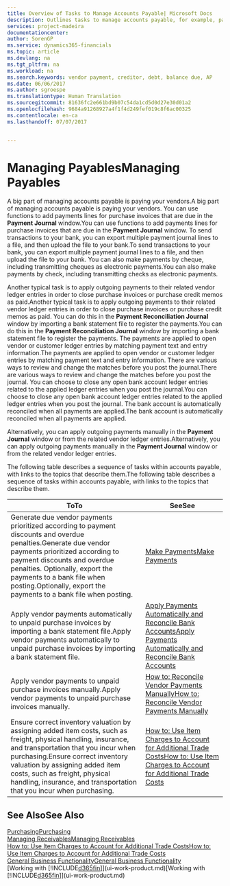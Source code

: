 ```yaml
---
title: Overview of Tasks to Manage Accounts Payable| Microsoft Docs
description: Outlines tasks to manage accounts payable, for example, paying creditors or applying outgoing payments to ledger entries to close invoices or credit memos.
services: project-madeira
documentationcenter: 
author: SorenGP
ms.service: dynamics365-financials
ms.topic: article
ms.devlang: na
ms.tgt_pltfrm: na
ms.workload: na
ms.search.keywords: vendor payment, creditor, debt, balance due, AP
ms.date: 06/06/2017
ms.author: sgroespe
ms.translationtype: Human Translation
ms.sourcegitcommit: 81636fc2e661bd9b07c54da1cd5d0d27e30d01a2
ms.openlocfilehash: 9684a91268927a4f1f4d249fef019c8f6ac00325
ms.contentlocale: en-ca
ms.lasthandoff: 07/07/2017


---
```

# <a name="managing-payables"></a><span data-ttu-id="14120-103">Managing Payables</span><span class="sxs-lookup"><span data-stu-id="14120-103">Managing Payables</span></span>
<span data-ttu-id="14120-104">A big part of managing accounts payable is paying your vendors.</span><span class="sxs-lookup"><span data-stu-id="14120-104">A big part of managing accounts payable is paying your vendors.</span></span> <span data-ttu-id="14120-105">You can use functions to add payments lines for purchase invoices that are due in the **Payment Journal** window.</span><span class="sxs-lookup"><span data-stu-id="14120-105">You can use functions to add payments lines for purchase invoices that are due in the **Payment Journal** window.</span></span> <span data-ttu-id="14120-106">To send transactions to your bank, you can export multiple payment journal lines to a file, and then upload the file to your bank.</span><span class="sxs-lookup"><span data-stu-id="14120-106">To send transactions to your bank, you can export multiple payment journal lines to a file, and then upload the file to your bank.</span></span> <span data-ttu-id="14120-107">You can also make payments by cheque, including transmitting cheques as electronic payments.</span><span class="sxs-lookup"><span data-stu-id="14120-107">You can also make payments by check, including transmitting checks as electronic payments.</span></span>

<span data-ttu-id="14120-108">Another typical task is to apply outgoing payments to their related vendor ledger entries in order to close purchase invoices or purchase credit memos as paid.</span><span class="sxs-lookup"><span data-stu-id="14120-108">Another typical task is to apply outgoing payments to their related vendor ledger entries in order to close purchase invoices or purchase credit memos as paid.</span></span> <span data-ttu-id="14120-109">You can do this in the **Payment Reconciliation Journal** window by importing a bank statement file to register the payments.</span><span class="sxs-lookup"><span data-stu-id="14120-109">You can do this in the **Payment Reconciliation Journal** window by importing a bank statement file to register the payments.</span></span> <span data-ttu-id="14120-110">The payments are applied to open vendor or customer ledger entries by matching payment text and entry information.</span><span class="sxs-lookup"><span data-stu-id="14120-110">The payments are applied to open vendor or customer ledger entries by matching payment text and entry information.</span></span> <span data-ttu-id="14120-111">There are various ways to review and change the matches before you post the journal.</span><span class="sxs-lookup"><span data-stu-id="14120-111">There are various ways to review and change the matches before you post the journal.</span></span> <span data-ttu-id="14120-112">You can choose to close any open bank account ledger entries related to the applied ledger entries when you post the journal.</span><span class="sxs-lookup"><span data-stu-id="14120-112">You can choose to close any open bank account ledger entries related to the applied ledger entries when you post the journal.</span></span> <span data-ttu-id="14120-113">The bank account is automatically reconciled when all payments are applied.</span><span class="sxs-lookup"><span data-stu-id="14120-113">The bank account is automatically reconciled when all payments are applied.</span></span>

<span data-ttu-id="14120-114">Alternatively, you can apply outgoing payments manually in the **Payment Journal** window or from the related vendor ledger entries.</span><span class="sxs-lookup"><span data-stu-id="14120-114">Alternatively, you can apply outgoing payments manually in the **Payment Journal** window or from the related vendor ledger entries.</span></span>

<span data-ttu-id="14120-115">The following table describes a sequence of tasks within accounts payable, with links to the topics that describe them.</span><span class="sxs-lookup"><span data-stu-id="14120-115">The following table describes a sequence of tasks within accounts payable, with links to the topics that describe them.</span></span>

| <span data-ttu-id="14120-116">To</span><span class="sxs-lookup"><span data-stu-id="14120-116">To</span></span> | <span data-ttu-id="14120-117">See</span><span class="sxs-lookup"><span data-stu-id="14120-117">See</span></span> |
| --- | --- |
| <span data-ttu-id="14120-118">Generate due vendor payments prioritized according to payment discounts and overdue penalties.</span><span class="sxs-lookup"><span data-stu-id="14120-118">Generate due vendor payments prioritized according to payment discounts and overdue penalties.</span></span> <span data-ttu-id="14120-119">Optionally, export the payments to a bank file when posting.</span><span class="sxs-lookup"><span data-stu-id="14120-119">Optionally, export the payments to a bank file when posting.</span></span> |[<span data-ttu-id="14120-120">Make Payments</span><span class="sxs-lookup"><span data-stu-id="14120-120">Make Payments</span></span>](payables-make-payments.md) |
| <span data-ttu-id="14120-121">Apply vendor payments automatically to unpaid purchase invoices by importing a bank statement file.</span><span class="sxs-lookup"><span data-stu-id="14120-121">Apply vendor payments automatically to unpaid purchase invoices by importing a bank statement file.</span></span> |[<span data-ttu-id="14120-122">Apply Payments Automatically and Reconcile Bank Accounts</span><span class="sxs-lookup"><span data-stu-id="14120-122">Apply Payments Automatically and Reconcile Bank Accounts</span></span>](receivables-apply-payments-auto-reconcile-bank-accounts.md) |
| <span data-ttu-id="14120-123">Apply vendor payments to unpaid purchase invoices manually.</span><span class="sxs-lookup"><span data-stu-id="14120-123">Apply vendor payments to unpaid purchase invoices manually.</span></span> |[<span data-ttu-id="14120-124">How to: Reconcile Vendor Payments Manually</span><span class="sxs-lookup"><span data-stu-id="14120-124">How to: Reconcile Vendor Payments Manually</span></span>](payables-how-apply-purchase-transactions-manually.md) |
|<span data-ttu-id="14120-125">Ensure correct inventory valuation by assigning added item costs, such as freight, physical handling, insurance, and transportation that you incur when purchasing.</span><span class="sxs-lookup"><span data-stu-id="14120-125">Ensure correct inventory valuation by assigning added item costs, such as freight, physical handling, insurance, and transportation that you incur when purchasing.</span></span>|[<span data-ttu-id="14120-126">How to: Use Item Charges to Account for Additional Trade Costs</span><span class="sxs-lookup"><span data-stu-id="14120-126">How to: Use Item Charges to Account for Additional Trade Costs</span></span>](payables-how-assign-item-charges.md)|

## <a name="see-also"></a><span data-ttu-id="14120-127">See Also</span><span class="sxs-lookup"><span data-stu-id="14120-127">See Also</span></span>
[<span data-ttu-id="14120-128">Purchasing</span><span class="sxs-lookup"><span data-stu-id="14120-128">Purchasing</span></span>](purchasing-manage-purchasing.md)  
[<span data-ttu-id="14120-129">Managing Receivables</span><span class="sxs-lookup"><span data-stu-id="14120-129">Managing Receivables</span></span>](receivables-manage-receivables.md)  
[<span data-ttu-id="14120-130">How to: Use Item Charges to Account for Additional Trade Costs</span><span class="sxs-lookup"><span data-stu-id="14120-130">How to: Use Item Charges to Account for Additional Trade Costs</span></span>](payables-how-assign-item-charges.md)  
[<span data-ttu-id="14120-131">General Business Functionality</span><span class="sxs-lookup"><span data-stu-id="14120-131">General Business Functionality</span></span>](ui-across-business-areas.md)  
<span data-ttu-id="14120-132">[Working with [!INCLUDE[d365fin](includes/d365fin_md.md)]](ui-work-product.md)</span><span class="sxs-lookup"><span data-stu-id="14120-132">[Working with [!INCLUDE[d365fin](includes/d365fin_md.md)]](ui-work-product.md)</span></span>

